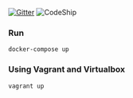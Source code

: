 [![Gitter](https://badges.gitter.im/thanhson1085/bean-seed.svg)](https://gitter.im/thanhson1085/bean-seed?utm_source=badge&utm_medium=badge&utm_campaign=pr-badge)
![CodeShip](https://codeship.com/projects/e11c9da0-e9c1-0133-a811-5a99213623df/status?branch=master)

### Run
```
docker-compose up
```

### Using Vagrant and Virtualbox
```
vagrant up
```
